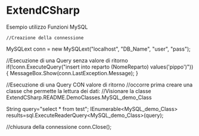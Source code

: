﻿# ExtendCSharp
Esempio utilizzo Funzioni MySQL



	//Creazione della connessione
  MySQLext conn = new MySQLext("localhost", "DB_Name", "user", "pass");

  //Esecuzione di una Query senza valore di ritorno
  if(!conn.ExecuteQuery("insert into reparto (NomeReparto) values('pippo')"))
  {
      MessageBox.Show(conn.LastException.Message);
  }


  //Esecuzione di una Query CON valore di ritorno
  //occorre prima creare una classe che permette la lettura dei dati: 
  //Visionare la classe ExtendCSharp.README.DemoClasses.MySQL_demo_Class

  String query="select * from test";
  IEnumerable<MySQL_demo_Class> results=sql.ExecuteReaderQuery<MySQL_demo_Class>(query);


  //chiusura della connessione
  conn.Close();